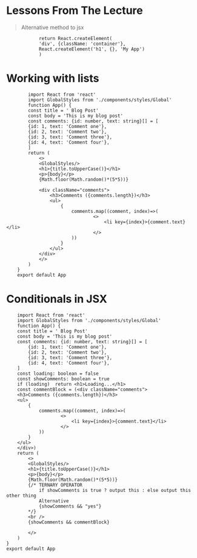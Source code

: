 # Lessons From The Lecture

> Alternative method to jsx

                return React.createElement(
                'div', {className: 'container'},
                React.createElement('h1', {}, 'My App')
                )

# Working with lists

            import React from 'react'
            import GlobalStyles from './components/styles/Global'
            function App() {
            const title = ' Blog Post'
            const body = 'This is my blog post'
            const comments: {id: number, text: string}[] = [
            {id: 1, text: 'Comment one'},
            {id: 2, text: 'Comment two'},
            {id: 3, text: 'Comment three'},
            {id: 4, text: 'Comment four'},
            ]
            return (
                <>
                <GlobalStyles/>
                <h1>{title.toUpperCase()}</h1>
                <p>{body}</p>
                {Math.floor(Math.random()*(5*5))}

                <div className="comments">
                    <h3>Comments ({comments.length})</h3>
                    <ul>
                        {
                            comments.map((comment, index)=>(
                                    <>
                                        <li key={index}>{comment.text}</li>
                                    </>
                            ))
                        }
                    </ul>
                </div>
                </>
            )
        }
        export default App



# Conditionals in JSX
        import React from 'react'
        import GlobalStyles from './components/styles/Global'
        function App() {
        const title = ' Blog Post'
        const body = 'This is my blog post'
        const comments: {id: number, text: string}[] = [
            {id: 1, text: 'Comment one'},
            {id: 2, text: 'Comment two'},
            {id: 3, text: 'Comment three'},
            {id: 4, text: 'Comment four'},
        ]
        const loading: boolean = false
        const showComments: boolean = true
        if (loading)  return <h1>Loading...</h1>
        const commentBlock = (<div className="comments">
        <h3>Comments ({comments.length})</h3>
        <ul>
            {
                comments.map((comment, index)=>(
                        <>
                            <li key={index}>{comment.text}</li>
                        </>
                ))
            }
        </ul>
        </div>)
        return (
            <>
            <GlobalStyles/>
            <h1>{title.toUpperCase()}</h1>
            <p>{body}</p>
            {Math.floor(Math.random()*(5*5))}
            {/* TERNARY OPERATOR 
                if showComments is true ? output this : else output this other thing
                Alternative
                {showComments && "yes"}
            */}
            <br />
            {showComments && commentBlock}
        
            </>
        )
    }
    export default App        
                    
                    

                    
                    
                    
                    
                    
                    
                    
                    
                    
                    
                    
                    
                    
                    
                    
                    